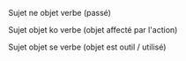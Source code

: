 Sujet ne objet verbe (passé)

Sujet objet ko verbe (objet affecté par l'action)

Sujet objet se verbe (objet est outil / utilisé)

